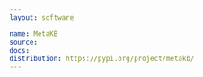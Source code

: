 ```yaml
---
layout: software

name: MetaKB
source:
docs:
distribution: https://pypi.org/project/metakb/
---
```




